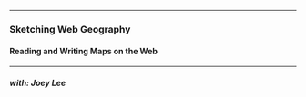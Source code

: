 <!--![](Screen Shot 2015-10-09 at 9.00.25 PM.png)-->

***
### Sketching Web Geography 
#### Reading and Writing Maps on the Web

***
##### with: Joey Lee 



